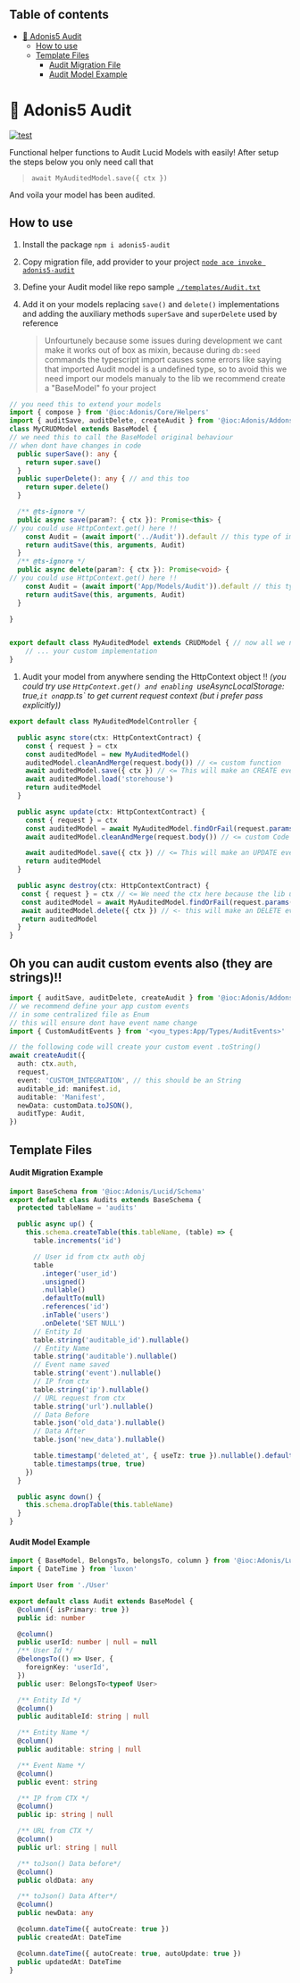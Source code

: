 ## Table of contents

- [🔖 Adonis5 Audit](#🔖-Adonis5-Audit)
  - [How to use](#How-to-use)
  - [Template Files](#Template-Files)
    - [Audit Migration File](#Audit-Migration-File)
    - [Audit Model Example](#Audit-Model-Example)

# 🔖 Adonis5 Audit
[![test](https://github.com/ks-labs/adonis5-audit/actions/workflows/test.yml/badge.svg)](https://github.com/ks-labs/adonis5-audit/actions/workflows/test.yml)

Functional helper functions to Audit Lucid Models with easily! After setup the steps below you only need call that 
> `await MyAuditedModel.save({ ctx })` 

And voila your model has been audited.

## How to use

1. Install the package `npm i adonis5-audit`
2. Copy migration file, add provider to your project [`node ace invoke adonis5-audit`](#Audit-Migration-File)
3. Define your Audit model like repo sample [`./templates/Audit.txt`](#Audit-Model-Example)
4. Add it on your models replacing `save()` and `delete()` implementations and adding the auxiliary methods `superSave` and `superDelete` used by reference

   > Unfourtunely because some issues during development we cant make it works out of box as mixin, because during `db:seed` commands the typescript import causes some errors like saying that imported Audit model is a undefined type, so to avoid this we need import our models manualy to the lib we recommend create a "BaseModel" fo your project
   >

```ts
// you need this to extend your models
import { compose } from '@ioc:Adonis/Core/Helpers'
import { auditSave, auditDelete, createAudit } from '@ioc:Adonis/Addons/Audit'
class MyCRUDModel extends BaseModel {
// we need this to call the BaseModel original behaviour
// when dont have changes in code
  public superSave(): any {
    return super.save()
  }
  public superDelete(): any { // and this too
    return super.delete()
  }

  /** @ts-ignore */
  public async save(param?: { ctx }): Promise<this> {
// you could use HttpContext.get() here !!
    const Audit = (await import('../Audit')).default // this type of import avoid weird behaviour
    return auditSave(this, arguments, Audit)
  }
  /** @ts-ignore */
  public async delete(param?: { ctx }): Promise<void> {
// you could use HttpContext.get() here !!
    const Audit = (await import('App/Models/Audit')).default // this type of import avoid weird behaviour
    return auditSave(this, arguments, Audit)
  }

}


export default class MyAuditedModel extends CRUDModel { // now all we need is inherit from CRUDModel in all our classes
    // ... your custom implementation
}
```

1. Audit your model from anywhere sending the HttpContext object !!
   _(you could try use `HttpContext.get() and enabling `useAsyncLocalStorage: true,`it on`app.ts`  to get current request context (but i prefer pass explicitly))_

```ts
export default class MyAuditedModelController {

  public async store(ctx: HttpContextContract) {
    const { request } = ctx
    const auditedModel = new MyAuditedModel()
    auditedModel.cleanAndMerge(request.body()) // <= custom function
    await auditedModel.save({ ctx }) // <= This will make an CREATE event entry on audits, since model was not saved before
    await auditedModel.load('storehouse')
    return auditedModel
  }

  public async update(ctx: HttpContextContract) {
    const { request } = ctx
    const auditedModel = await MyAuditedModel.findOrFail(request.params().id)
    await auditedModel.cleanAndMerge(request.body()) // <= custom Code ehehe

    await auditedModel.save({ ctx }) // <= This will make an UPDATE event entry on audits table
    return auditedModel
  }

  public async destroy(ctx: HttpContextContract) {
   const { request } = ctx // <= We need the ctx here because the lib use it to log IP Addresses, User and more !
   const auditedModel = await MyAuditedModel.findOrFail(request.params().id)
   await auditedModel.delete({ ctx }) // <- this will make an DELETE event entry on audits table
   return auditedModel
  }
}
```

## Oh you can audit custom events also (they are strings)!!

```ts
import { auditSave, auditDelete, createAudit } from '@ioc:Adonis/Addons/Audit'
// we recommend define your app custom events
// in some centralized file as Enum
// this will ensure dont have event name change
import { CustomAuditEvents } from '<you_types:App/Types/AuditEvents>'

// the following code will create your custom event .toString()
await createAudit({
  auth: ctx.auth,
  request,
  event: 'CUSTOM_INTEGRATION', // this should be an String
  auditable_id: manifest.id,
  auditable: 'Manifest',
  newData: customData.toJSON(),
  auditType: Audit,
})
```

## Template Files

#### Audit Migration Example

```ts
import BaseSchema from '@ioc:Adonis/Lucid/Schema'
export default class Audits extends BaseSchema {
  protected tableName = 'audits'

  public async up() {
    this.schema.createTable(this.tableName, (table) => {
      table.increments('id')

      // User id from ctx auth obj
      table
        .integer('user_id')
        .unsigned()
        .nullable()
        .defaultTo(null)
        .references('id')
        .inTable('users')
        .onDelete('SET NULL')
      // Entity Id
      table.string('auditable_id').nullable()
      // Entity Name
      table.string('auditable').nullable()
      // Event name saved
      table.string('event').nullable()
      // IP from ctx
      table.string('ip').nullable()
      // URL request from ctx
      table.string('url').nullable()
      // Data Before
      table.json('old_data').nullable()
      // Data After
      table.json('new_data').nullable()

      table.timestamp('deleted_at', { useTz: true }).nullable().defaultTo(null)
      table.timestamps(true, true)
    })
  }

  public async down() {
    this.schema.dropTable(this.tableName)
  }
}
```

#### Audit Model Example

```ts
import { BaseModel, BelongsTo, belongsTo, column } from '@ioc:Adonis/Lucid/Orm'
import { DateTime } from 'luxon'

import User from './User'

export default class Audit extends BaseModel {
  @column({ isPrimary: true })
  public id: number

  @column()
  public userId: number | null = null
  /** User Id */
  @belongsTo(() => User, {
    foreignKey: 'userId',
  })
  public user: BelongsTo<typeof User>

  /** Entity Id */
  @column()
  public auditableId: string | null

  /** Entity Name */
  @column()
  public auditable: string | null

  /** Event Name */
  @column()
  public event: string

  /** IP from CTX */
  @column()
  public ip: string | null

  /** URL from CTX */
  @column()
  public url: string | null

  /** toJson() Data before*/
  @column()
  public oldData: any

  /** toJson() Data After*/
  @column()
  public newData: any

  @column.dateTime({ autoCreate: true })
  public createdAt: DateTime

  @column.dateTime({ autoCreate: true, autoUpdate: true })
  public updatedAt: DateTime
}
```
